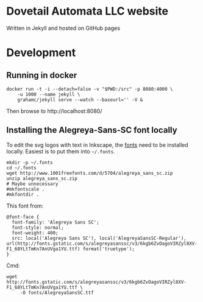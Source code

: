 # Dovetail Automata LLC website

Written in Jekyll and hosted on GitHub pages


# Development

## Running in docker

    docker run -t -i --detach=false -v "$PWD:/src" -p 8080:4000 \
	    -u 1000 --name jekyll \
		grahamc/jekyll serve --watch --baseurl='' -V &

Then browse to http://localhost:8080/


## Installing the Alegreya-Sans-SC font locally

To edit the svg logos with text in Inkscape, the [fonts] need to be
installed locally.  Easiest is to put them into `~/.fonts`.

[fonts]: http://www.1001freefonts.com/d/5704/alegreya_sans_sc.zip


```
mkdir -p ~/.fonts
cd ~/.fonts
wget http://www.1001freefonts.com/d/5704/alegreya_sans_sc.zip
unzip alegreya_sans_sc.zip
# Maybe unnecessary
#mkfontscale .
#mkfontdir .
```


This font from:

```
@font-face {
  font-family: 'Alegreya Sans SC';
  font-style: normal;
  font-weight: 400;
  src: local('Alegreya Sans SC'), local('AlegreyaSansSC-Regular'), url(http://fonts.gstatic.com/s/alegreyasanssc/v3/6kgb6ZvOagoVIRZyl8XV-F1_68YLtTmKn7AnUVga1YU.ttf) format('truetype');
}
```

Cmd:
```
wget http://fonts.gstatic.com/s/alegreyasanssc/v3/6kgb6ZvOagoVIRZyl8XV-F1_68YLtTmKn7AnUVga1YU.ttf \
     -O fonts/AlegreyaSansSC.ttf
```
